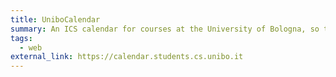 ```yaml
---
title: UniboCalendar
summary: An ICS calendar for courses at the University of Bologna, so that you can add them to your personal calendar app
tags:
  - web
external_link: https://calendar.students.cs.unibo.it
---
```

